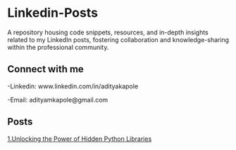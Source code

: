 # Linkedin-Posts
A repository housing code snippets, resources, and in-depth insights related to my LinkedIn posts, fostering collaboration and knowledge-sharing within the professional community.

<h2>Connect with me</h2>
<p>-Linkedin: www.linkedin.com/in/adityakapole</p>
<P>-Email: adityamkapole@gmail.com</P>

<h2>Posts</h2>
<a href="https://www.linkedin.com/posts/adityakapole_dataanalysis-datascience-machinelearning-activity-7156018261023703040-7hjV?utm_source=share&utm_medium=member_desktop">1.Unlocking the Power of Hidden Python Libraries </a>
